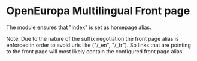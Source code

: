 # OpenEuropa Multilingual Front page

The module ensures that "index" is set as homepage alias.

Note: Due to the nature of the suffix negotiation the front page alias is enforced 
in order to avoid urls like ("/_en", "/_fr"). So links that are pointing
to the front page will most likely contain the configured front page alias.
